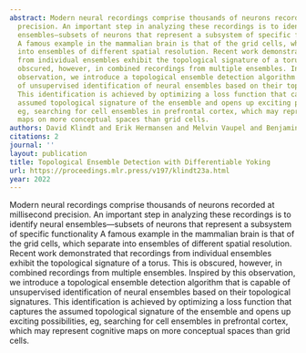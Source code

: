 ```yaml
---
abstract: Modern neural recordings comprise thousands of neurons recorded at millisecond
  precision. An important step in analyzing these recordings is to identify neural
  ensembles—subsets of neurons that represent a subsystem of specific functionality
  A famous example in the mammalian brain is that of the grid cells, which separate
  into ensembles of different spatial resolution. Recent work demonstrated that recordings
  from individual ensembles exhibit the topological signature of a torus. This is
  obscured, however, in combined recordings from multiple ensembles. Inspired by this
  observation, we introduce a topological ensemble detection algorithm that is capable
  of unsupervised identification of neural ensembles based on their topological signatures.
  This identification is achieved by optimizing a loss function that captures the
  assumed topological signature of the ensemble and opens up exciting possibilities,
  eg, searching for cell ensembles in prefrontal cortex, which may represent cognitive
  maps on more conceptual spaces than grid cells.
authors: David Klindt and Erik Hermansen and Melvin Vaupel and Benjamin Dunn
citations: 2
journal: ''
layout: publication
title: Topological Ensemble Detection with Differentiable Yoking
url: https://proceedings.mlr.press/v197/klindt23a.html
year: 2022
---
```


Modern neural recordings comprise thousands of neurons recorded at millisecond precision. An important step in analyzing these recordings is to identify neural ensembles—subsets of neurons that represent a subsystem of specific functionality A famous example in the mammalian brain is that of the grid cells, which separate into ensembles of different spatial resolution. Recent work demonstrated that recordings from individual ensembles exhibit the topological signature of a torus. This is obscured, however, in combined recordings from multiple ensembles. Inspired by this observation, we introduce a topological ensemble detection algorithm that is capable of unsupervised identification of neural ensembles based on their topological signatures. This identification is achieved by optimizing a loss function that captures the assumed topological signature of the ensemble and opens up exciting possibilities, eg, searching for cell ensembles in prefrontal cortex, which may represent cognitive maps on more conceptual spaces than grid cells.
